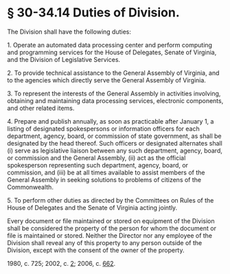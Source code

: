 # § 30-34.14 Duties of Division.

<p>The Division shall have the following duties:</p><p>1. Operate an automated data processing center and perform computing and programming services for the House of Delegates, Senate of Virginia, and the Division of Legislative Services.</p><p>2. To provide technical assistance to the General Assembly of Virginia, and to the agencies which directly serve the General Assembly of Virginia.</p><p>3. To represent the interests of the General Assembly in activities involving, obtaining and maintaining data processing services, electronic components, and other related items.</p><p>4. Prepare and publish annually, as soon as practicable after January 1, a listing of designated spokespersons or information officers for each department, agency, board, or commission of state government, as shall be designated by the head thereof. Such officers or designated alternates shall (i) serve as legislative liaison between any such department, agency, board, or commission and the General Assembly, (ii) act as the official spokesperson representing such department, agency, board, or commission, and (iii) be at all times available to assist members of the General Assembly in seeking solutions to problems of citizens of the Commonwealth.</p><p>5. To perform other duties as directed by the Committees on Rules of the House of Delegates and the Senate of Virginia acting jointly.</p><p>Every document or file maintained or stored on equipment of the Division shall be considered the property of the person for whom the document or file is maintained or stored. Neither the Director nor any employee of the Division shall reveal any of this property to any person outside of the Division, except with the consent of the owner of the property.</p><p>1980, c. 725; 2002, c. <a href='http://lis.virginia.gov/cgi-bin/legp604.exe?021+ful+CHAP0002'>2</a>; 2006, c. <a href='http://lis.virginia.gov/cgi-bin/legp604.exe?061+ful+CHAP0662'>662</a>.</p>